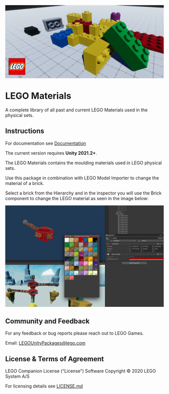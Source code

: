 <img src="Documentation~/images/image-banner.png" align="middle" width="3000"/>

# LEGO Materials

A complete library of all past and current LEGO Materials used in the physical sets.

## Instructions

For documentation see [Documentation](Documentation~/LEGO%20Materials.md)

The current version requires **Unity 2021.2+**.

The LEGO Materials contains the moulding materials used in LEGO physical sets.

Use this package in combination with LEGO Model Importer to change the material of a brick.

Select a brick from the Hierarchy and in the inspector you will use the Brick component to change the LEGO material as seen in the image below:

![LEGO Model Importer Import](Documentation~/images/material.png)

## Community and Feedback

For any feedback or bug reports please reach out to LEGO Games.

Email: [LEGOUnityPackages@lego.com](mailto:LEGOUnityPackages@lego.com)

## License & Terms of Agreement

LEGO Companion License (“License”) Software Copyright © 2020 LEGO System A/S

For licensing details see [LICENSE.md](LICENSE.md)
